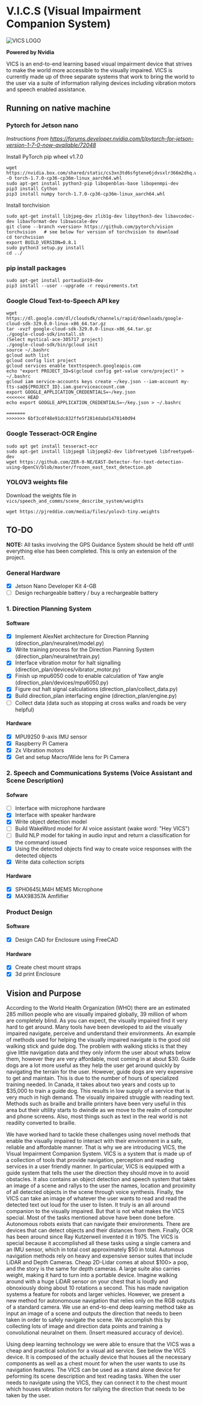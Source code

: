 # V.I.C.S (Visual Impairment Companion System)
![VICS LOGO](vics_logo.gif)
 
**Powered by Nvidia**

VICS is an end-to-end learning based visual impairment device that strives to make the world more accessible to the visually impaired. VICS is currently made up of three separate systems that work to bring the world to the user via a suite of information rallying devices including vibration motors and speech enabled assistance.

## Running on native machine

### Pytorch for Jetson nano

*Instructions from https://forums.developer.nvidia.com/t/pytorch-for-jetson-version-1-7-0-now-available/72048*

Install PyTorch pip wheel v1.7.0

```
wget https://nvidia.box.com/shared/static/cs3xn3td6sfgtene6jdvsxlr366m2dhq.whl -O torch-1.7.0-cp36-cp36m-linux_aarch64.whl
sudo apt-get install python3-pip libopenblas-base libopenmpi-dev 
pip3 install Cython
pip3 install numpy torch-1.7.0-cp36-cp36m-linux_aarch64.whl
```
Install torchvision
```
sudo apt-get install libjpeg-dev zlib1g-dev libpython3-dev libavcodec-dev libavformat-dev libswscale-dev
git clone --branch <version> https://github.com/pytorch/vision torchvision   # see below for version of torchvision to download
cd torchvision
export BUILD_VERSION=0.8.1
sudo python3 setup.py install    
cd ../ 
```

### pip install packages
```
sudo apt-get install portaudio19-dev
pip3 install --user --upgrade -r requirements.txt
```

### Google Cloud Text-to-Speech API key

```
wget https://dl.google.com/dl/cloudsdk/channels/rapid/downloads/google-cloud-sdk-329.0.0-linux-x86_64.tar.gz
tar -xvzf google-cloud-sdk-329.0.0-linux-x86_64.tar.gz
./google-cloud-sdk/install.sh
(Select mystical-ace-305717 project)
./google-cloud-sdk/bin/gcloud init
source ~/.bashrc
gcloud auth list
gcloud config list project
gcloud services enable texttospeech.googleapis.com
echo "export PROJECT_ID=$(gcloud config get-value core/project)" > ~/.bashrc
gcloud iam service-accounts keys create ~/key.json --iam-account my-tts-sa@${PROJECT_ID}.iam.gserviceaccount.com
export GOOGLE_APPLICATION_CREDENTIALS=~/key.json
<<<<<<< HEAD
echo export GOOGLE_APPLICATION_CREDENTIALS=~/key.json > ~/.bashrc

=======
>>>>>>> 6bf3cdf48e91dc832ffe5f2814dabd1478140d94
```

### Google Tesseract-OCR Engine
```
sudo apt get install tesseract-ocr
sudo apt-get install libjpeg8 libjpeg62-dev libfreetype6 libfreetype6-dev
wget https://github.com/ZER-0-NE/EAST-Detector-for-text-detection-using-OpenCV/blob/master/frozen_east_text_detection.pb
```

### YOLOV3 weights file

Download the weights file in ``vics/speech_and_comms/scene_describe_system/weights``

```
wget https://pjreddie.com/media/files/yolov3-tiny.weights
```
## TO-DO 
**NOTE:** All tasks involving the GPS Guidance System should be held off until everything else has been completed. This is only an extension of the project.

### General Hardware

- [x] Jetson Nano Developer Kit 4-GB
- [ ] Design rechargeable battery / buy a rechargeable battery

### 1. Direction Planning System

#### Software 

- [x] Implement AlexNet architecture for Direction Planning (direction_plan/neuralnet/model.py) 
- [x] Write training process for the Direction Planning System (direction_plan/neuralnet/train.py)
- [x] Interface vibration motor for halt signalling (direction_plan/devices/vibrator_motor.py)
- [x] Finish up mpu6050 code to enable calculation of Yaw angle (direction_plan/devices/mpu6050.py)
- [x] Figure out halt signal calculations (direction_plan/collect_data.py)
- [x] Build direction_plan interfacing engine (direction_plan/engine.py)
- [ ] Collect data (data such as stopping at cross walks and roads be very helpful)

#### Hardware

- [x] MPU9250 9-axis IMU sensor
- [x] Raspberry Pi Camera
- [x] 2x Vibration motors
- [x] Get and setup Macro/Wide lens for Pi Camera

### 2. Speech and Communications Systems (Voice Assistant and Scene Description)

#### Sofware

- [ ] Interface with microphone hardware
- [x] Interface with speaker hardware
- [x] Write object detection model 
- [ ] Build WakeWord model for AI voice assistant (wake word: "Hey VICS")
- [ ] Build NLP model for taking in audio input and return a classification for the command issued
- [x] Using the detected objects find way to create voice responses with the detected objects
- [x] Write data collection scripts

#### Hardware

- [x] SPH0645LM4H MEMS Microphone
- [x] MAX98357A Amflifier

### Product Design

#### Software

- [x] Design CAD for Enclosure using FreeCAD

#### Hardware

- [x] Create chest mount straps
- [x] 3d print Enclosure

## Vision and Purpose

According to the World Health Organization (WHO) there are an estimated 285 million people who are visually impaired globally, 39 million of whom are completely blind. As you can expect, the visually impaired find it very hard to get around. Many tools have been developed to aid the visually impaired navigate, perceive and understand their environments. An example of methods used for helping the visually impaired navigate is the good old walking stick and guide dog. The problem with walking sticks is that they give little navigation data and they only inform the user about whats below them, however they are very affordable, most coming in at about $30. Guide dogs are a lot more useful as they help the user get around quickly by navigating the terrain for the user. However, guide dogs are very expensive to get and maintain. This is due to the number of hours of specialized training needed. In Canada, it takes about two years and costs up to $35,000 to train a guide dog. This results in low supply of a service that is very much in high demand. The visually impaired struggle with reading text. Methods such as braille and braille printers have been very useful in this area but their ultility starts to dwindle as we move to the realm of computer and phone screens. Also, most things such as text in the real world is not readilty converted to braille. 

We have worked hard to tackle these challenges using novel methods that enable the visually impaired to interact with their environment in a safe, reliable and affordable manner. That is why we are introducing VICS, the Visual Impairment Companion System. VICS is a system that is made up of a collection of tools that provide navigation, perception and reading services in a user friendly manner. In particular, VICS is equipped with a guide system that tells the user the direction they should move in to avoid obstacles. It also contains an object detection and speech system that takes an image of a scene and rallys to the user the names, location and proximity of all detected objects in the scene through voice synthesis. Finally, the VICS can take an image of whatever the user wants to read and read the detected text out loud for the user to listen. It truly is an all around companion to the visually impaired. But that is not what makes the VICS special. Most of the tasks mentioned above have been done before. Autonomous robots exists that can navigate their environments. There are devices that can detect objects and their distances from them. Finally, OCR has been around since Ray Kutzerweil invented it in 1975. The VICS is special because it accomplished all these tasks using a single camera and an IMU sensor, which in total cost approximately $50 in total. Automous navigation methods rely on heavy and expensive sensor suites that include LiDAR and Depth Cameras. Cheap 2D-Lidar comes at about $100> a pop, and the story is the same for depth cameras. A large suite also carries weight, making it hard to turn into a portable device. Imagine walking around with a huge LiDAR sensor on your chest that is loudly and obnoxiously doing about 10 rotations a second. This has made navigation systems a feature for robots and larger vehicles. However, we present a new method for autonomouse navigation that relies only on the RGB outputs of a standard camera. We use an end-to-end deep learning method take as input an image of a scene and outputs the direction that needs to been taken in order to safely navigate the scene. We accomplish this by collecting lots of image and direction data points and training a convolutional neuralnet on them. (Insert measured accuracy of device). 

Using deep learning technology we were able to ensure that the VICS was a cheap and practical solution for a visual aid service. See below the VICS device. It is composed of the actually device that houses all the necessary components as well as a chest mount for when the user wants to use its navigation features. The VICS can be used as a stand alone device for peforming its scene description and text reading tasks. When the user needs to navigate using the VICS, they can connect it to the chest mount which houses vibration motors for rallying the direction that needs to be taken by the user.

